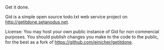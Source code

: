 Get it done.

Gid is a simple open source todo.txt web service project on http://getitdone.setanodus.net.

License:
You may host your own public instance of Gid for non commercial purposes.
You should publish changes you make to the code to the public, for the best as a fork of https://github.com/einicher/getitdone.
